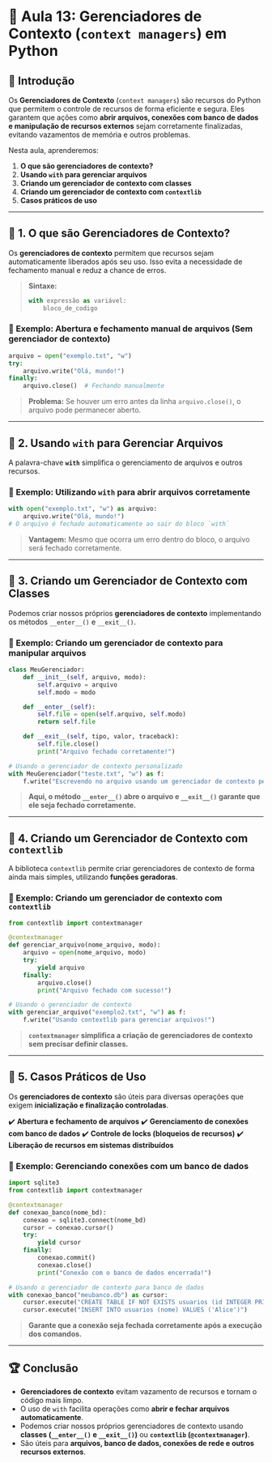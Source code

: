 # 📝 Aula 13: Gerenciadores de Contexto (`context managers`) em Python

## 📌 Introdução

Os **Gerenciadores de Contexto** (`context managers`) são recursos do Python que permitem o controle de recursos de forma eficiente e segura. Eles garantem que ações como **abrir arquivos, conexões com banco de dados e manipulação de recursos externos** sejam corretamente finalizadas, evitando vazamentos de memória e outros problemas.

Nesta aula, aprenderemos:

1. **O que são gerenciadores de contexto?**
2. **Usando `with` para gerenciar arquivos**
3. **Criando um gerenciador de contexto com classes**
4. **Criando um gerenciador de contexto com `contextlib`**
5. **Casos práticos de uso**

---

## 📌 1. O que são Gerenciadores de Contexto?

Os **gerenciadores de contexto** permitem que recursos sejam automaticamente liberados após seu uso. Isso evita a necessidade de fechamento manual e reduz a chance de erros.

> **Sintaxe:**
> ```python
> with expressão as variável:
>     bloco_de_codigo
> ```

### 🔹 Exemplo: Abertura e fechamento manual de arquivos **(Sem gerenciador de contexto)**
```python
arquivo = open("exemplo.txt", "w")
try:
    arquivo.write("Olá, mundo!")
finally:
    arquivo.close()  # Fechando manualmente
```
> **Problema:** Se houver um erro antes da linha `arquivo.close()`, o arquivo pode permanecer aberto.

---

## 📌 2. Usando `with` para Gerenciar Arquivos

A palavra-chave **`with`** simplifica o gerenciamento de arquivos e outros recursos.

### 🔹 Exemplo: Utilizando `with` para abrir arquivos corretamente
```python
with open("exemplo.txt", "w") as arquivo:
    arquivo.write("Olá, mundo!")
# O arquivo é fechado automaticamente ao sair do bloco `with`
```
> **Vantagem:** Mesmo que ocorra um erro dentro do bloco, o arquivo será fechado corretamente.

---

## 📌 3. Criando um Gerenciador de Contexto com Classes

Podemos criar nossos próprios **gerenciadores de contexto** implementando os métodos `__enter__()` e `__exit__()`.

### 🔹 Exemplo: Criando um gerenciador de contexto para manipular arquivos
```python
class MeuGerenciador:
    def __init__(self, arquivo, modo):
        self.arquivo = arquivo
        self.modo = modo

    def __enter__(self):
        self.file = open(self.arquivo, self.modo)
        return self.file

    def __exit__(self, tipo, valor, traceback):
        self.file.close()
        print("Arquivo fechado corretamente!")

# Usando o gerenciador de contexto personalizado
with MeuGerenciador("teste.txt", "w") as f:
    f.write("Escrevendo no arquivo usando um gerenciador de contexto personalizado!")
```
> **Aqui, o método `__enter__()` abre o arquivo e `__exit__()` garante que ele seja fechado corretamente.**

---

## 📌 4. Criando um Gerenciador de Contexto com `contextlib`

A biblioteca `contextlib` permite criar gerenciadores de contexto de forma ainda mais simples, utilizando **funções geradoras**.

### 🔹 Exemplo: Criando um gerenciador de contexto com `contextlib`
```python
from contextlib import contextmanager

@contextmanager
def gerenciar_arquivo(nome_arquivo, modo):
    arquivo = open(nome_arquivo, modo)
    try:
        yield arquivo
    finally:
        arquivo.close()
        print("Arquivo fechado com sucesso!")

# Usando o gerenciador de contexto
with gerenciar_arquivo("exemplo2.txt", "w") as f:
    f.write("Usando contextlib para gerenciar arquivos!")
```
> **`contextmanager` simplifica a criação de gerenciadores de contexto sem precisar definir classes.**

---

## 📌 5. Casos Práticos de Uso

Os **gerenciadores de contexto** são úteis para diversas operações que exigem **inicialização e finalização controladas**.

✔️ **Abertura e fechamento de arquivos**
✔️ **Gerenciamento de conexões com banco de dados**
✔️ **Controle de locks (bloqueios de recursos)**
✔️ **Liberação de recursos em sistemas distribuídos**

### 🔹 Exemplo: Gerenciando conexões com um banco de dados
```python
import sqlite3
from contextlib import contextmanager

@contextmanager
def conexao_banco(nome_bd):
    conexao = sqlite3.connect(nome_bd)
    cursor = conexao.cursor()
    try:
        yield cursor
    finally:
        conexao.commit()
        conexao.close()
        print("Conexão com o banco de dados encerrada!")

# Usando o gerenciador de contexto para banco de dados
with conexao_banco("meubanco.db") as cursor:
    cursor.execute("CREATE TABLE IF NOT EXISTS usuarios (id INTEGER PRIMARY KEY, nome TEXT)")
    cursor.execute("INSERT INTO usuarios (nome) VALUES ('Alice')")
```
> **Garante que a conexão seja fechada corretamente após a execução dos comandos.**

---

## 🏆 Conclusão

- **Gerenciadores de contexto** evitam vazamento de recursos e tornam o código mais limpo.
- O uso de `with` facilita operações como **abrir e fechar arquivos automaticamente**.
- Podemos criar nossos próprios gerenciadores de contexto usando **classes (`__enter__()` e `__exit__()`)** ou **`contextlib` (`@contextmanager`)**.
- São úteis para **arquivos, banco de dados, conexões de rede e outros recursos externos**.

